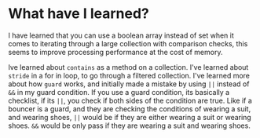 # What have I learned?

I have learned that you can use a boolean array instead of set when it comes to iterating through a large collection with comparison checks, this seems to improve processing performance at the cost of memory.

Ive learned about `contains` as a method on a collection.
I've learned about `stride` in a for in loop, to go through a filtered collection.
I've learned more about how `guard` works, and initially made a mistake by using `||` instead of `&&` in my guard condition. If you use a guard condition, its basically a checklist, if its `||`, you check if both sides of the condition are true. Like if a bouncer is a guard, and they are checking the conditions of wearing a suit, and wearing shoes, `||` would be if they are either wearing a suit or wearing shoes. `&&` would be only pass if they are wearing a suit and wearing shoes.
